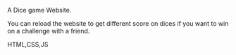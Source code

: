 A Dice game Website.

You can reload the website to get different score on dices if you want to win on a challenge with a friend.

HTML,CSS,JS
